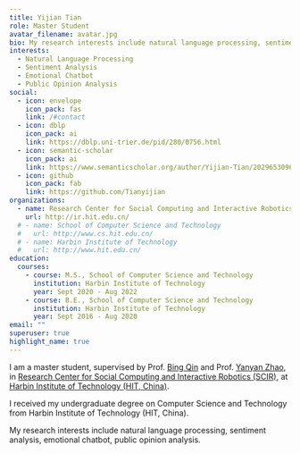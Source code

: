 ```yaml
---
title: Yijian Tian
role: Master Student
avatar_filename: avatar.jpg
bio: My research interests include natural language processing, sentiment analysis.
interests:
  - Natural Language Processing
  - Sentiment Analysis
  - Emotional Chatbot
  - Public Opinion Analysis
social:
  - icon: envelope
    icon_pack: fas
    link: /#contact
  - icon: dblp
    icon_pack: ai
    link: https://dblp.uni-trier.de/pid/280/0756.html
  - icon: semantic-scholar
    icon_pack: ai
    link: https://www.semanticscholar.org/author/Yijian-Tian/2029653096
  - icon: github
    icon_pack: fab
    link: https://github.com/Tianyijian
organizations:
  - name: Research Center for Social Computing and Interactive Robotics
    url: http://ir.hit.edu.cn/
  # - name: School of Computer Science and Technology
  #   url: http://www.cs.hit.edu.cn/
  # - name: Harbin Institute of Technology
  #   url: http://www.hit.edu.cn/
education:
  courses:
    - course: M.S., School of Computer Science and Technology
      institution: Harbin Institute of Technology
      year: Sept 2020 - Aug 2022
    - course: B.E., School of Computer Science and Technology
      institution: Harbin Institute of Technology
      year: Sept 2016 - Aug 2020
email: ""
superuser: true
highlight_name: true
---
```

I am a master student, supervised by Prof. [Bing Qin](https://homepage.hit.edu.cn/qinbing) and Prof. [Yanyan Zhao](https://homepage.hit.edu.cn/yanyan), in [Research Center for Social Computing and Interactive Robotics (SCIR)](http://ir.hit.edu.cn/), at [Harbin Institute of Technology (HIT, China)](http://www.hit.edu.cn/).

I received my undergraduate degree on Computer Science and Technology from Harbin Institute of Technology (HIT, China).

My research interests include natural language processing, sentiment analysis, emotional chatbot, public opinion analysis. 

<!-- I obtained B.S. degree in School of Computer Science and Technology from HIT in June 2020. -->

<!-- {{< icon name="download" pack="fas" >}} Download my {{< staticref "uploads/demo_resume.pdf" "newtab" >}}resumé{{< /staticref >}}. -->